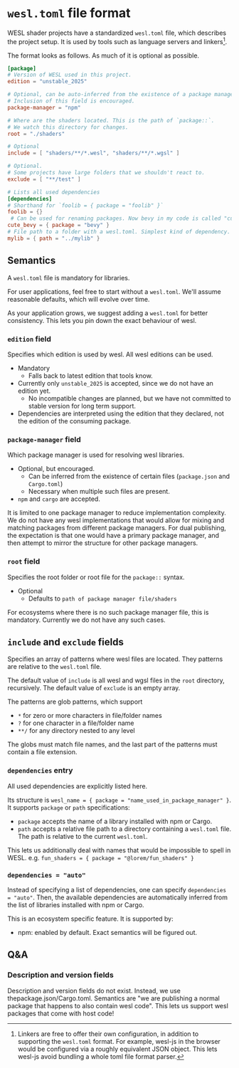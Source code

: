 # `wesl.toml` file format

WESL shader projects have a standardized `wesl.toml` file, which describes the project setup. It is used by tools such as language servers and linkers[^1].

The format looks as follows. As much of it is optional as possible.

```toml
[package]
# Version of WESL used in this project.
edition = "unstable_2025"

# Optional, can be auto-inferred from the existence of a package manager file.
# Inclusion of this field is encouraged.
package-manager = "npm"

# Where are the shaders located. This is the path of `package::`.
# We watch this directory for changes.
root = "./shaders"

# Optional
include = [ "shaders/**/*.wesl", "shaders/**/*.wgsl" ]

# Optional.
# Some projects have large folders that we shouldn't react to. 
exclude = [ "**/test" ]

# Lists all used dependencies
[dependencies]
# Shorthand for `foolib = { package = "foolib" }`
foolib = {}
 # Can be used for renaming packages. Now bevy in my code is called "cute_bevy".
cute_bevy = { package = "bevy" }
# File path to a folder with a wesl.toml. Simplest kind of dependency.
mylib = { path = "../mylib" }
```


[^1]: Linkers are free to offer their own configuration, in addition to supporting the `wesl.toml` format.
For example, wesl-js in the browser would be configured via a roughly equivalent JSON object. This lets wesl-js avoid bundling a whole toml file format parser.


## Semantics

A `wesl.toml` file is mandatory for libraries.

For user applications, feel free to start without a `wesl.toml`. We'll assume reasonable defaults, which will evolve over time.

As your application grows, we suggest adding a `wesl.toml` for better consistency. This lets you pin down the exact behaviour of wesl.

### `edition` field

Specifies which edition is used by wesl. All wesl editions can be used.

- Mandatory
  - Falls back to latest edition that tools know.
- Currently only `unstable_2025` is accepted, since we do not have an edition yet.
  - No incompatible changes are planned, but we have not committed to stable version for long term support.
- Dependencies are interpreted using the edition that they declared, not the edition of the consuming package.

### `package-manager` field

Which package manager is used for resolving wesl libraries.

- Optional, but encouraged.
  - Can be inferred from the existence of certain files (`package.json` and `Cargo.toml`)
  - Necessary when multiple such files are present.
- `npm` and `cargo` are accepted.

It is limited to one package manager to reduce implementation complexity.
We do not have any wesl implementations that would allow for mixing and matching packages from different package managers.
For dual publishing, the expectation is that one would have a primary package manager, and then attempt to mirror the structure for other package managers.

### `root` field

Specifies the root folder or root file for the `package::` syntax.

- Optional
  - Defaults to `path of package manager file/shaders`
 
 For ecosystems where there is no such package manager file, this is mandatory. 
 Currently we do not have any such cases.

## `include` and `exclude` fields

Specifies an array of patterns where wesl files are located. They patterns are relative to the `wesl.toml` file.

The default value of `include` is all wesl and wgsl files in the `root` directory, recursively.
The default value of `exclude` is an empty array.

The patterns are glob patterns, which support
- `*` for zero or more characters in file/folder names
- `?` for one character in a file/folder name
- `**/` for any directory nested to any level

The globs must match file names, and the last part of the patterns must contain a file extension.

### `dependencies` entry

All used dependencies are explicitly listed here.

Its structure is `wesl_name = { package = "name_used_in_package_manager" }`. It supports `package` or `path` specifications:

 - `package` accepts the name of a library installed with npm or Cargo.
 - `path` accepts a relative file path to a directory containing a `wesl.toml` file. The path is relative to the current `wesl.toml`.

This lets us additionally deal with names that would be impossible to spell in WESL.
e.g. `fun_shaders = { package = "@lorem/fun_shaders" }`

### `dependencies = "auto"`

Instead of specifying a list of dependencies, one can specify `dependencies = "auto"`.
Then, the available dependencies are automatically inferred from the list of libraries installed with npm or Cargo.

This is an ecosystem specific feature. It is supported by:

- npm: enabled by default. Exact semantics will be figured out.


## Q&A

### Description and version fields

Description and version fields do not exist.
Instead, we use thepackage.json/Cargo.toml.
Semantics are "we are publishing a normal package that happens to also contain wesl code".
This lets us support wesl packages that come with host code!

